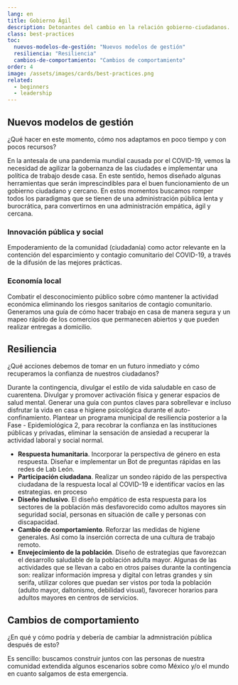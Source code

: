 ```yaml
---
lang: en
title: Gobierno Ágil
description: Detonantes del cambio en la relación gobierno-ciudadanos.
class: best-practices
toc:
  nuevos-modelos-de-gestión: "Nuevos modelos de gestión"
  resiliencia: "Resiliencia"
  cambios-de-comportamiento: "Cambios de comportamiento"
order: 4
image: /assets/images/cards/best-practices.png
related:
  - beginners
  - leadership
---
```


## Nuevos modelos de gestión

¿Qué hacer en este momento, cómo nos adaptamos en poco tiempo y con pocos recursos?

En la antesala de una pandemia mundial causada por el COVID-19, vemos la necesidad de agilizar la gobernanza de las ciudades e implementar una política de trabajo desde casa. En este sentido, hemos diseñado algunas herramientas que serán imprescindibles para el buen funcionamiento de un gobierno ciudadano y cercano. En estos momentos buscamos romper todos los paradigmas que se tienen de una administración pública lenta y burocrática, para convertirnos en una administración empática, ágil y cercana.


### Innovación pública y social

Empoderamiento de la comunidad (ciudadanía) como actor relevante en la contención del esparcimiento y contagio comunitario del COVID-19, a través de la difusión de las mejores prácticas.

### Economía local

Combatir el desconocimiento público sobre cómo mantener la actividad económica eliminando los riesgos sanitarios de contagio comunitario. Generamos una guía de cómo hacer trabajo en casa de manera segura y un mapeo rápido de los comercios que permanecen abiertos y que pueden realizar entregas a domicilio.

## Resiliencia

¿Qué acciones debemos de tomar en un futuro inmediato y cómo recuperamos la confianza de nuestros ciudadanos?

Durante la contingencia, divulgar el estilo de vida saludable en caso de cuarentena. Divulgar y promover activación física y generar espacios de salud mental. Generar una guía con puntos claves para sobrellevar e incluso disfrutar la vida en casa e higiene psicológica durante el auto-confinamiento. Plantear un programa municipal de resiliencia posterior a la Fase - Epidemiológica 2, para recobrar la confianza en las instituciones públicas y privadas, eliminar la sensación de ansiedad a recuperar la actividad laboral y social normal.

- **Respuesta humanitaria**. Incorporar la perspectiva de género en esta respuesta. Diseñar e implementar un Bot de preguntas rápidas en las redes de Lab León.
- **Participación ciudadana**. Realizar un sondeo rápido de las perspectiva ciudadana de la respuesta local al COVID-19 e identificar vacíos en las estrategias.  en proceso
- **Diseño inclusivo**. El diseño empático de esta respuesta para los sectores de la población más desfavorecido como adultos mayores sin seguridad social, personas en situación de calle y personas con discapacidad.
- **Cambio de comportamiento**. Reforzar las medidas de higiene generales. Así como la inserción correcta de una cultura de trabajo remoto.
- **Envejecimiento de la población**. Diseño de estrategias que favorezcan el desarrollo saludable de la población adulta mayor. Algunas de las actividades que se llevan a cabo en otros países durante la contingencia son: realizar información impresa y digital con letras grandes y sin serifa, utilizar colores que puedan ser vistos por toda la población (adulto mayor, daltonismo, debilidad visual), favorecer horarios para adultos mayores en centros de servicios.

## Cambios de comportamiento

¿En qué y cómo podría y debería de cambiar la admnistración pública después de esto?

Es sencillo: buscamos construir juntos con las personas de nuestra comunidad extendida algunos escenarios sobre como México y/o el mundo en cuanto salgamos de esta emergencia.
